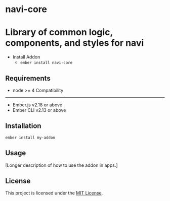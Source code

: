 # navi-core

# Library of common logic, components, and styles for navi

- Install Addon
  - `ember install navi-core`

## Requirements

- node >= 4
  Compatibility

---

- Ember.js v2.18 or above
- Ember CLI v2.13 or above

## Installation

```
ember install my-addon
```

## Usage

[Longer description of how to use the addon in apps.]

## License

This project is licensed under the [MIT License](LICENSE.md).
